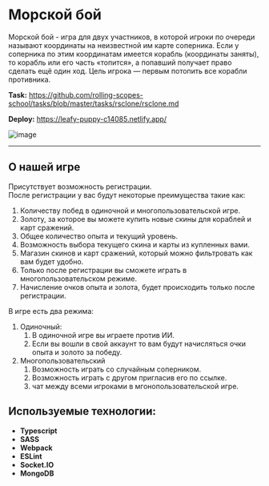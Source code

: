 # Морской бой
Морской бой - игра для двух участников, в которой игроки по очереди называют координаты на неизвестной им карте соперника. Если у соперника по этим координатам имеется корабль (координаты заняты), то корабль или его часть «топится», а попавший получает право сделать ещё один ход. Цель игрока — первым потопить все корабли противника.

**Task:** https://github.com/rolling-scopes-school/tasks/blob/master/tasks/rsclone/rsclone.md

**Deploy:** https://leafy-puppy-c14085.netlify.app/

![image](https://user-images.githubusercontent.com/18143801/221592525-c9b8c46a-c5b0-4da7-9713-c7f0b24ef4cf.png)

---
## О нашей игре
Присутствует возможность регистрации.\
После регистрации у вас будут некоторые преимущества такие как:
1. Количеству побед в одиночной и многопользовательской игре.
2. Золоту, за которое вы можете купить новые скины для кораблей и карт сражений.
3. Общее количество опыта и текущий уровень.
4. Возможность выбора текущего скина и карты из купленных вами.
5. Магазин скинов и карт сражений, который можно фильтровать как вам будет удобно.
6. Только после регистрации вы сможете играть в многопользовательском режиме.
7. Начисление очков опыта и золота, будет происходить только после регистрации.

В игре есть два режима:
1. Одиночный:
    1. В одиночной игре вы играете против ИИ.
    2. Если вы вошли в свой аккаунт то вам будут начисляться очки опыта и золото за победу.
2. Многопользовательский
    1. Возможность играть со случайным соперником.
    2. Возможность играть с другом пригласив его по ссылке.
    3. чат между всеми игроками в мгонопользовательской игре.

## Используемые технологии:
- **Typescript**
- **SASS**
- **Webpack**
- **ESLint**
- **Socket.IO**
- **MongoDB**
